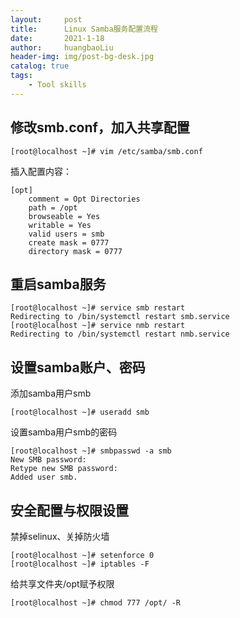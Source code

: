 ```yaml
---
layout:     post
title:      Linux Samba服务配置流程
date:       2021-1-18
author:     huangbaoLiu
header-img: img/post-bg-desk.jpg
catalog: true
tags:
    - Tool skills
---
```


## 修改smb.conf，加入共享配置

```
[root@localhost ~]# vim /etc/samba/smb.conf
```

插入配置内容：

```
[opt]
	comment = Opt Directories
	path = /opt
	browseable = Yes
	writable = Yes
	valid users = smb
	create mask = 0777
	directory mask = 0777
```

## 重启samba服务

```
[root@localhost ~]# service smb restart
Redirecting to /bin/systemctl restart smb.service
[root@localhost ~]# service nmb restart
Redirecting to /bin/systemctl restart nmb.service
```



## 设置samba账户、密码

添加samba用户smb

```
[root@localhost ~]# useradd smb
```

设置samba用户smb的密码

```
[root@localhost ~]# smbpasswd -a smb
New SMB password:
Retype new SMB password:
Added user smb.
```

## 安全配置与权限设置

禁掉selinux、关掉防火墙

```
[root@localhost ~]# setenforce 0
[root@localhost ~]# iptables -F
```

给共享文件夹/opt赋予权限

```
[root@localhost ~]# chmod 777 /opt/ -R
```

